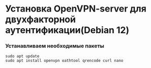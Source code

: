 # Установка OpenVPN-server для двухфакторной аутентификации(Debian 12)

### Устанавливаем необходимые пакеты
```
sudo apt update
sudo apt install openvpn oathtool qrencode curl nano
